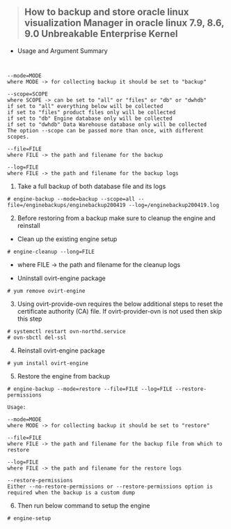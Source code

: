 > ##  How to backup and store oracle linux visualization Manager in oracle linux 7.9, 8.6, 9.0 Unbreakable Enterprise Kernel

- Usage and Argument Summary 
```


--mode=MODE
where MODE -> for collecting backup it should be set to "backup"

--scope=SCOPE
where SCOPE -> can be set to "all" or "files" or "db" or "dwhdb"
if set to "all" everything below will be collected
if set to "files" product files only will be collected
if set to "db" Engine database only will be collected
if set to "dwhdb" Data Warehouse database only will be collected
The option --scope can be passed more than once, with different scopes.

--file=FILE
where FILE -> the path and filename for the backup

--log=FILE
where FILE -> the path and filename for the backup logs

```
1. Take a full backup of both database file and its logs


```
# engine-backup --mode=backup --scope=all --file=/enginebackups/enginebackup200419 --log=/enginebackup200419.log
```

2. Before restoring from a backup make sure to cleanup the engine and reinstall

- Clean up the existing engine setup
```
# engine-cleanup --long=FILE
```
- where FILE -> the path and filename for the cleanup logs

- Uninstall ovirt-engine package
```
# yum remove ovirt-engine
```
3. Using ovirt-provide-ovn requires the below additional steps to reset the certificate authority (CA) file. If ovirt-provider-ovn is not used then skip this step
```
# systemctl restart ovn-northd.service
# ovn-sbctl del-ssl
```
4. Reinstall ovirt-engine package
```
# yum install ovirt-engine
```
5. Restore the engine from backup
```
# engine-backup --mode=restore --file=FILE --log=FILE --restore-permissions
```
```
Usage:

--mode=MODE
where MODE -> for collecting backup it should be set to "restore"

--file=FILE
where FILE -> the path and filename for the backup file from which to restore

--log=FILE
where FILE -> the path and filename for the restore logs

--restore-permissions
Either --no-restore-permissions or --restore-permissions option is required when the backup is a custom dump
```

6. Then run below command to setup the engine
```
# engine-setup
```